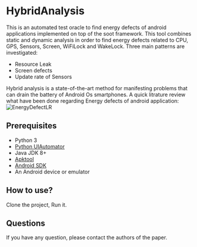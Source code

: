 # HybridAnalysis
This is an automated test oracle to find energy defects of android applications implemented on top of the soot framework.
This tool combines static and dynamic analysis in order to find energy defects related to CPU, GPS, Sensors, Screen, WiFiLock and WakeLock.
Three main patterns are investigated: 
- Resource Leak
- Screen defects
- Update rate of Sensors

Hybrid analysis is a state-of-the-art method for manifesting problems that can drain the battery of Android Os smartphones. 
A quick litrature review what have been done regarding Energy defects of android application:
![EnergyDefectLR](https://user-images.githubusercontent.com/59416975/186904367-0db74f4b-3113-4af9-afba-f08eadba3bcd.png)

## Prerequisites
- Python 3
- [Python UIAutomator](https://github.com/openatx/uiautomator2)
- Java JDK 8+
- [Apktool](https://ibotpeaches.github.io/Apktool/)
- [Android SDK](https://developer.android.com/studio/#downloads)
- An Android device or emulator

## How to use?
Clone the project, Run it.

## Questions
If you have any question, please contact the authors of the paper.
